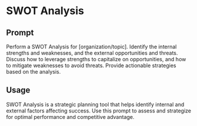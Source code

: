 # SWOT Analysis

## Prompt

Perform a SWOT Analysis for [organization/topic]. Identify the internal strengths and weaknesses, and the external opportunities and threats. Discuss how to leverage strengths to capitalize on opportunities, and how to mitigate weaknesses to avoid threats. Provide actionable strategies based on the analysis.

## Usage

SWOT Analysis is a strategic planning tool that helps identify internal and external factors affecting success. Use this prompt to assess and strategize for optimal performance and competitive advantage.
